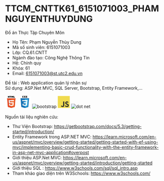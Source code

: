 # TTCM_CNTTK61_6151071003_PHAMNGUYENTHUYDUNG

Đồ án Thực Tập Chuyên Môn
- Họ Tên: Phạm Nguyễn Thùy Dung
- Mã số sinh viên: 6151071003
- Lớp: CQ.61.CNTT
- Ngành đào tạo: Công Nghệ Thông Tin
- Hệ: Chính quy
- Khóa: 61
- Email: 6151071003@st.utc2.edu.vn

Đề tài : Web application quản lý nhân sự
</br>
Sử dụng: ASP.Net MVC, SQL Server, Bootstrap, Entity Framework,...
</br></br>
<img src="https://raw.githubusercontent.com/devicons/devicon/master/icons/html5/html5-original-wordmark.svg" alt="html5" width="40" height="40"/>
<img src="https://raw.githubusercontent.com/devicons/devicon/master/icons/css3/css3-original-wordmark.svg" alt="css3" width="40" height="40"/>
<img src="https://upload.wikimedia.org/wikipedia/commons/b/b2/Bootstrap_logo.svg" alt="bootstrap" width="45" height="40"/>
<img src="https://raw.githubusercontent.com/devicons/devicon/master/icons/javascript/javascript-original.svg" alt="javascript" width="40" height="40"/>
<img src="https://www.vectorlogo.zone/logos/dotnet/dotnet-vertical.svg" alt="dot net" width="50" height="40"/>
</br></br>
Nguồn tài liệu nghiên cứu:
- Thư Viện Bootstrap: https://getbootstrap.com/docs/5.3/getting-started/introduction/
- Entity Framework trong ASP.NET MVC: https://learn.microsoft.com/en-us/aspnet/mvc/overview/getting-started/getting-started-with-ef-using-mvc/implementing-basic-crud-functionality-with-the-entity-framework-in-asp-net-mvc-application#overpost
- Giới thiệu ASP.Net MVC: https://learn.microsoft.com/en-us/aspnet/mvc/overview/getting-started/introduction/getting-started
- Giới thiệu SQL : https://www.w3schools.com/sql/sql_intro.asp
- Tham khảo giao diện trên W3Schools: https://www.w3schools.com/


